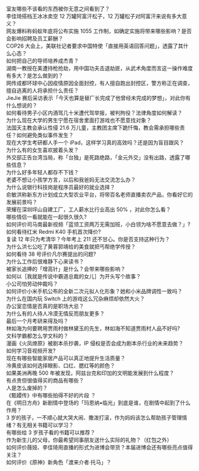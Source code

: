 室友哪些不该看的东西被你无意之间看到了？  
李佳琦搭档王冰冰卖空 12 万罐阿富汗松子，12 万罐松子对阿富汗来说有多大意义？  
网友爆料称蚂蚁年底将公布实施 1055 工作制，如确定实施将带来哪些影响？是否会影响招聘及员工薪酬？  
COP26 大会上，美联社记者要求中国特使「直接用英语回答问题」，透露了其什么心态？  
如何把自己的导师培养成杰青？  
湖南一教授在美遭持枪抢劫，用中国功夫击退劫匪，从武术角度而言这一操作难度有多大？是怎么做到的？  
网传成都环球中心因疫情原因全面封控，有人擅自跑出封控区，警方称正在调查，擅自逃离的人将承担什么责任？  
JieJie 赛后采访表示「今天也算是替厂长完成了他曾经未完成的梦想」，对此你有什么想说的？  
如何看待男子小区内酒驾几十米遭代驾举报，被判拘役？法律角度如何解读？  
为什么现在大学的男生宁愿在宿舍里面打游戏也不愿意找对象？  
法国天主教会承认性侵 21.6 万儿童，主教团主席下跪忏悔，教会需承担哪些责任？如何避免类似事件发生？  
现在大学生考研都人手一个 iPad，这样学习真的高效吗？还是因为盲目跟风？  
为什么有的女生喜欢披着头发？  
外交部正告台湾当局，称「台独」是死路绝路，「金元外交」没有出路，透露了哪些信息？  
为什么好多年轻人都存不下钱？  
老婆不想让小孩学方言，以后和我爸妈无法交流怎么办？  
为什么说银行科技岗是程序员最好的就业选择？  
俞敏洪称新东方计划成立大型农业平台，将带百名老师直播卖农产品，你看好它的发展前景吗？  
荣耀在深圳坪山自建工厂，工人薪水比行业高出 50% ，对此你怎么看？  
哪些情侣一看就能在一起很久很久?  
如何评价司马南最新视频「蓝领工资两万无需加班，小白领为啥不愿意去做？」?  
如何看待红米 Redmi K40 手机首次降价?  
复读 12 年只为考清华？今年考上 211 还不甘心。你是否支持这种行为？  
为什么洪七公吃了黄蓉郭靖给的美食就把丐帮绝学传授？  
如何看待 38 号评价凡尔赛提出的问题?  
为什么工作后很难静下心来读书？  
被家长追捧的「增高针」是什么？会带来哪些影响？  
如何以［我就是传说中霸道总裁的女儿］为开头写个故事？  
小公司怕劳动仲裁吗？  
如何评价小米手机公布的全新二次元拟人化形象？她和小米品牌调性一致吗？  
为什么在国内玩 Switch 上的游戏这么冗杂麻烦却依然大火？  
办公室恋情是否真的是职场大忌？  
为什么有的人待人冷漠无情反而朋友更多？  
最后一个月考研来得及吗？  
林如海为何要聘用贾雨村做林黛玉的先生，林如海不知道贾雨村人品不好吗?  
文科学霸都怎么学文科的？  
漫画《火凤燎原》被剧本杀抄袭，IP 侵权是否会成为剧本杀行业的未来趋势？  
如何学习音视频开发?  
现在有哪些智能家居产品可以真正地提升生活质量？  
冷黄皮该如何选择眼影、口红、腮红等的颜色？  
如果美洲再晚 500 年被发现，阿兹台克和印加的文明能发展到什么程度？  
有点贵但很值得买的商品有哪些？  
人是怎么废掉的？  
《甄嬛传》中有哪些拍得不好的片段 ？  
在《明日方舟》新剧情中登场的「玛恩纳•临光」到底是谁，在剧情中起到了什么作用？  
3 岁的孩子，一不顺心就大哭大闹、撒泼打滚，作为妈妈该怎么帮助孩子管理情绪？有无相关书籍可以学习？  
有哪些给 3 岁孩子看的书籍可以推荐？  
作为新生儿的父母，你最希望同事朋友送什么实际的礼物？（红包之外）  
如何评价薇娅、李佳琦用直播的形式为进博会带货？本届进博会还有哪些亮点值得关注？  
如何评价《原神》新角色「渡来介者·托马」？  
